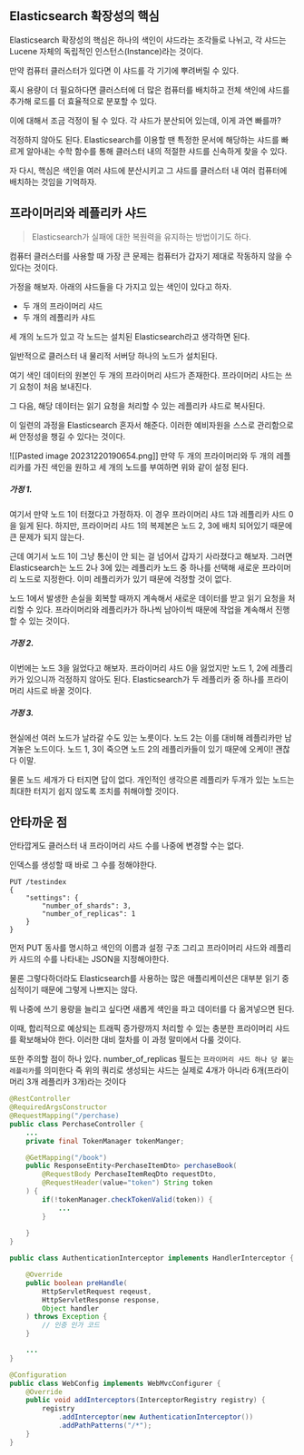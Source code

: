 
## Elasticsearch 확장성의 핵심
Elasticsearch 확장성의 핵심은 하나의 색인이 샤드라는 조각들로 나뉘고, 각 샤드는 Lucene 자체의 독립적인 인스턴스(Instance)라는 것이다.

만약 컴퓨터 클러스터가 있다면 이 샤드를 각 기기에 뿌려버릴 수 있다.

혹시 용량이 더 필요하다면 클러스터에 더 많은 컴퓨터를 배치하고 전체 색인에 샤드를 추가해 로드를 더 효율적으로 분포할 수 있다.

이에 대해서 조금 걱정이 될 수 있다. 각 샤드가 분산되어 있는데, 이게 과연 빠를까?

걱정하지 않아도 된다. Elasticsearch를 이용할 땐 특정한 문서에 해당하는 샤드를 빠르게 알아내는 수학 함수를 통해  클러스터 내의 적절한 샤드를 신속하게 찾을 수 있다.

자 다시, 핵심은 색인을 여러 샤드에 분산시키고 그 샤드를 클러스터 내 여러 컴퓨터에 배치하는 것임을 기억하자.

## 프라이머리와 레플리카 샤드
> Elasticsearch가 실패에 대한 복원력을 유지하는 방법이기도 하다.

컴퓨터 클러스터를 사용할 때 가장 큰 문제는 컴퓨터가 갑자기 제대로 작동하지 않을 수 있다는 것이다.

가정을 해보자.
아래의 샤드들을 다 가지고 있는 색인이 있다고 하자.
- 두 개의 프라이머리 샤드
- 두 개의 레플리카 샤드

세 개의 노드가 있고 각 노드는 설치된 Elasticsearch라고 생각하면 된다.

일반적으로 클러스터 내 물리적 서버당 하나의 노드가 설치된다.

여기 색인 데이터의 원본인 두 개의 프라이머리 샤드가 존재한다.
프라이머리 샤드는 쓰기 요청이 처음 보내진다.

그 다음, 해당 데이터는 읽기 요청을 처리할 수 있는 레플리카 샤드로 복사된다.

이 일련의 과정을 Elasticsearch 혼자서 해준다. 이러한 예비자원을 스스로 관리함으로써 안정성을 챙길 수 있다는 것이다.

![[Pasted image 20231220190654.png]]
만약 두 개의 프라이머리와 두 개의 레플리카를 가진 색인을 원하고 세 개의 노드를 부여하면 위와 같이 설정 된다.

##### 가정 1.
여기서 만약 노드 1이 터졌다고 가정하자. 이 경우 프라이머리 샤드 1과 레플리카 샤드 0을 잃게 된다.
하지만, 프라이머리 샤드 1의 복제본은 노드 2, 3에 배치 되어있기 때문에 큰 문제가 되지 않는다.

근데 여기서 노드 1이 그냥 통신이 안 되는 걸 넘어서 갑자기 사라졌다고 해보자. 그러면 Elasticsearch는 노드 2나 3에 있는 레플리카 노드 중 하나를 선택해 새로운 프라이머리 노드로 지정한다. 이미 레플리카가 있기 때문에 걱정할 것이 없다.

노드 1에서 발생한 손실을 회복할 때까지 계속해서 새로운 데이터를 받고 읽기 요청을 처리할 수 있다. 프라이머리와 레플리카가 하나씩 남아이씩 때문에 작업을 계속해서 진행할 수 있는 것이다.

##### 가정 2.
이번에는 노드 3을 잃었다고 해보자. 프라이머리 샤드 0을 잃었지만 노드 1, 2에 레플리카가 있으니까 걱정하지 않아도 된다. Elasticsearch가 두 레플리카 중 하나를 프라이머리 샤드로 바꿀 것이다.

##### 가정 3.
현실에선 여러 노드가 날라갈 수도 있는 노릇이다. 노드 2는 이를 대비해 레플리카만 남겨놓은 노드이다. 노드 1, 3이 죽으면 노드 2의 레플리카들이 있기 때문에 오케이! 괜찮다 이말.

물론 노드 세개가 다 터지면 답이 없다. 개인적인 생각으론 레플리카 두개가 있는 노드는 최대한 터지기 쉽지 않도록 조치를 취해야할 것이다.

## 안타까운 점
안타깝게도 클러스터 내 프라이머리 샤드 수를 나중에 변경할 수는 없다.

인덱스를 생성할 때 바로 그 수를 정해야한다.

```http
PUT /testindex
{
	"settings": {
		"number_of_shards": 3,
		"number_of_replicas": 1
	}
}
```

먼저 PUT 동사를 명시하고 색인의 이름과 설정 구조 그리고 프라이머리 샤드와 레플리카 샤드의 수를 나타내는 JSON을 지정해야한다.

물론 그렇다하더라도 Elasticsearch를 사용하는 많은 애플리케이션은 대부분 읽기 중심적이기 때문에 그렇게 나쁘지는 않다.

뭐 나중에 쓰기 용량을 늘리고 싶다면 새롭게 색인을 파고 데이터를 다 옮겨넣으면 된다.

이때, 합리적으로 예상되는 트래픽 증가량까지 처리할 수 있는 충분한 프라이머리 샤드를 확보해놔야 한다.
이러한 대비 절차를 이 과정 말미에서 다룰 것이다.

또한 주의할 점이 하나 있다. number_of_replicas 필드는 `프라이머리 샤드 하나 당 붙는 레플리카`를 의미한다 즉 위의 쿼리로 생성되는 샤드는 실제로 4개가 아니라 6개(프라이머리 3개 레플리카 3개)라는 것이다


```java
@RestController
@RequiredArgsConstructor
@RequestMapping("/perchase)
public class PerchaseController {
	...
	private final TokenManager tokenManger;

	@GetMapping("/book")
	public ResponseEntity<PerchaseItemDto> perchaseBook(
		@RequestBody PerchaseItemReqDto requestDto,
		@RequestHeader(value="token") String token
	) {
		if(!tokenManager.checkTokenValid(token)) {
			...
		}
		
	}
}
```

```java
public class AuthenticationInterceptor implements HandlerInterceptor {

	@Override
	public boolean preHandle(
		HttpServletRequest reqeust, 
		HttpServletResponse response, 
		Object handler
	) throws Exception {
		// 인증 인가 코드
	}

	...
}
```

```java
@Configuration
public class WebConfig implements WebMvcConfigurer {
	@Override
	public void addInterceptors(InterceptorRegistry registry) {
		registry
		    .addInterceptor(new AuthenticationInterceptor())
		    .addPathPatterns("/*");
	}
}
```
